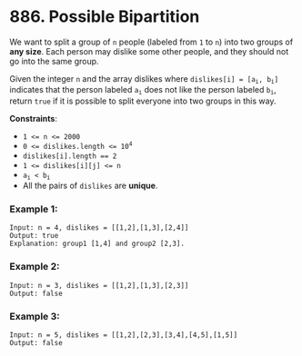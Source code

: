 # 886. Possible Bipartition

We want to split a group of `n` people (labeled from `1` to `n`) into two groups of **any size**. Each person may dislike some other people, and they should not go into the same group.

Given the integer `n` and the array dislikes where <code>dislikes[i] = [a<sub>i</sub>, b<sub>i</sub>]</code> indicates that the person labeled <code>a<sub>i</sub></code> does not like the person labeled <code>b<sub>i</sub></code>, return `true` if it is possible to split everyone into two groups in this way.
 
**Constraints**:
- `1 <= n <= 2000`
- <code>0 <= dislikes.length <= 10<sup>4</sup></code>
- `dislikes[i].length == 2`
- `1 <= dislikes[i][j] <= n`
- <code>a<sub>i</sub> < b<sub>i</sub></code>
- All the pairs of `dislikes` are **unique**.

### Example 1:
```
Input: n = 4, dislikes = [[1,2],[1,3],[2,4]]
Output: true
Explanation: group1 [1,4] and group2 [2,3].
```

### Example 2:
```
Input: n = 3, dislikes = [[1,2],[1,3],[2,3]]
Output: false
```

### Example 3:
```
Input: n = 5, dislikes = [[1,2],[2,3],[3,4],[4,5],[1,5]]
Output: false
```
